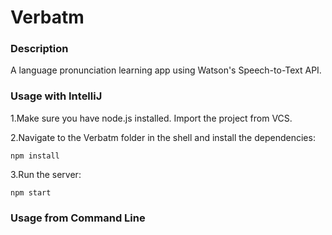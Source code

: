 # Verbatm
### Description
A language pronunciation learning app using Watson's Speech-to-Text API.

### Usage with IntelliJ

1.Make sure you have node.js installed. Import the project from VCS.

2.Navigate to the Verbatm folder in the shell and install the dependencies:
```
npm install
```
3.Run the server:
```
npm start
```
### Usage from Command Line
